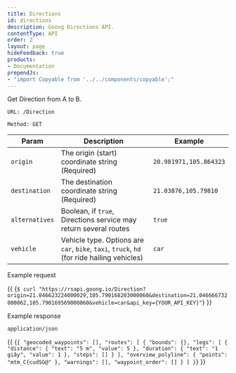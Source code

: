 ```yaml
---
title: Directions
id: directions
description: Goong Directions API.
contentType: API
order: 2
layout: page
hideFeedback: true
products:
- Documentation
prependJs:
- "import Copyable from '../../components/copyable';"
---
```

Get Direction from A to B.  

`URL: /Direction`

`Method: GET`

| Param          | Description                                                                                | Example                |
|----------------|--------------------------------------------------------------------------------------------|------------------------|
| `origin`       | The origin (start) coordinate string (Required)                                            | `20.981971,105.864323` |
| `destination`  | The destination coordinate string (Required)                                               | `21.03876,105.79810`   |
| `alternatives` | Boolean, if `true`, Directions service may return several routes                           | `true`                 |
| `vehicle`      | Vehicle type. Options are `car`, `bike`, `taxi`, `truck`, `hd` (for ride hailing vehicles) | `car`                  |

Example request

{{
    <Copyable lang="javascript">
      {`$ curl "https://rsapi.goong.io/Direction?origin=21.046623224000029,105.790168203000060&destination=21.046666732000062,105.790169569000060&vehicle=car&api_key={YOUR_API_KEY}"`}
    </Copyable>
}}

Example response

`application/json`

{{
    <Copyable lang="javascript">{`
{
  "geocoded_waypoints": [],
  "routes": [
    {
      "bounds": {},
      "legs": [
        {
          "distance": {
            "text": "5 m",
            "value": 5
          },
          "duration": {
            "text": "1 giây",
            "value": 1
          },
          "steps": []
        }
      ],
      "overview_polyline": {
        "points": "mtm_C{cudSG@"
      },
      "warnings": [],
      "waypoint_order": []
    }
  ]
}
  `}</Copyable>
}}